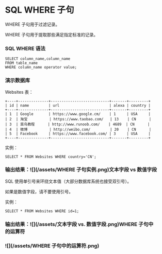 # SQL WHERE 子句

WHERE 子句用于过滤记录。

WHERE 子句用于提取那些满足指定标准的记录。

### SQL WHERE 语法

```
SELECT column_name,column_name
FROM table_name
WHERE column_name operator value;
```

### 演示数据库

Websites 表：

```
+----+--------------+---------------------------+-------+---------+
| id | name         | url                       | alexa | country |
+----+--------------+---------------------------+-------+---------+
| 1  | Google       | https://www.google.cm/    | 1     | USA     |
| 2  | 淘宝          | https://www.taobao.com/   | 13    | CN      |
| 3  | 菜鸟教程      | http://www.runoob.com/    | 4689  | CN      |
| 4  | 微博          | http://weibo.com/         | 20    | CN      |
| 5  | Facebook     | https://www.facebook.com/ | 3     | USA     |
+----+--------------+---------------------------+-------+---------+
```

实例：

```
SELECT * FROM Websites WHERE country='CN';
```

### 输出结果：![](/assets/WHERE 子句实例.png)文本字段 vs 数值字段

SQL 使用单引号来环绕文本值（大部分数据库系统也接受双引号）。

如果是数值字段，请不要使用引号。

实例：

```
SELECT * FROM Websites WHERE id=1;
```

### 输出结果：![](/assets/文本字段 vs. 数值字段.png)WHERE 子句中的运算符

### ![](/assets/WHERE 子句中的运算符.png)



